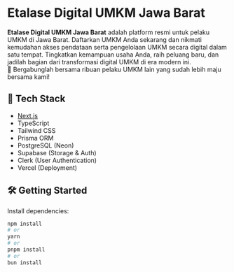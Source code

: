 # Etalase Digital UMKM Jawa Barat

**Etalase Digital UMKM Jawa Barat** adalah platform resmi untuk pelaku UMKM di Jawa Barat. Daftarkan UMKM Anda sekarang dan nikmati kemudahan akses pendataan serta pengelolaan UMKM secara digital dalam satu tempat. Tingkatkan kemampuan usaha Anda, raih peluang baru, dan jadilah bagian dari transformasi digital UMKM di era modern ini.  
💼 Bergabunglah bersama ribuan pelaku UMKM lain yang sudah lebih maju bersama kami!

## 🚀 Tech Stack

- [Next.js](https://nextjs.org)
- TypeScript
- Tailwind CSS
- Prisma ORM
- PostgreSQL (Neon)
- Supabase (Storage & Auth)
- Clerk (User Authentication)
- Vercel (Deployment)

## 🛠️ Getting Started

Install dependencies:

```bash
npm install
# or
yarn
# or
pnpm install
# or
bun install
